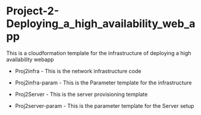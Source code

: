 # Project-2-Deploying_a_high_availability_web_app
This is a cloudformation template for the infrastructure of deploying a high availability webapp


- Proj2infra -
     This is the network infrastructure code
     
- Proj2infra-param -
     This is the Parameter template for the infrastructure
     
- Proj2Server -
     This is the server provisioning template
     
- Proj2server-param -
     This is the parameter template for the Server setup
